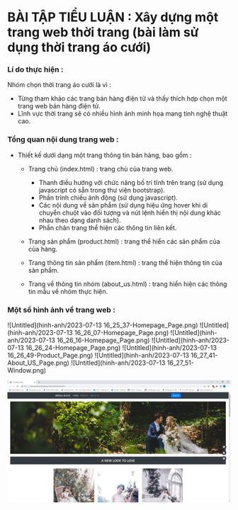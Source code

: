 # BÀI TẬP TIỂU LUẬN : Xây dựng một trang web thời trang (bài làm sử dụng thời trang áo cưới)

### Lí do thực hiện :
Nhóm chọn thời trang áo cưới là vì :
- Từng tham khảo các trang bán hàng điện tử và thấy thích hợp chọn một trang web bán hàng điện tử.
- Lĩnh vực thời trang sẽ có nhiều hình ảnh minh họa mang tính nghệ thuật cao.

### Tổng quan nội dung trang web :
- Thiết kế dưới dạng một trang thông tin bán hàng, bao gồm :
	- Trang chủ (index.html) : trang chủ của trang web.
		- Thanh điều hướng với chức năng bố trí tĩnh trên trang (sử dụng javascript có sẵn trong thư viện bootstrap).
		- Phần trình chiếu ảnh động (sử dụng javascript).
		- Các nội dung về sản phẩm (sử dụng hiệu ứng hover khi di chuyển chuột vào đối tượng và nút lệnh hiển thị nội dung khác nhau theo dạng danh sách).
		- Phần chân trang thể hiện các thông tin liên kết.

	- Trang sản phẩm (product.html) : trang thể hiển các sản phẩm của của hàng.
	- Trang thông tin sản phẩm (item.html) : trang thể hiện thông tin của sản phẩm.
	- Trang về thông tin nhóm (about_us.html) : trang hiển hiện các thông tin mẫu về nhóm thực hiện.

### Một số hình ảnh về trang web :
![Untitled](hinh-anh/2023-07-13 16_25_37-Homepage_Page.png)
![Untitled](hinh-anh/2023-07-13 16_26_07-Homepage_Page.png)
![Untitled](hinh-anh/2023-07-13 16_26_16-Homepage_Page.png)
![Untitled](hinh-anh/2023-07-13 16_26_24-Homepage_Page.png)
![Untitled](hinh-anh/2023-07-13 16_26_49-Product_Page.png)
![Untitled](hinh-anh/2023-07-13 16_27_41-About_US_Page.png)
![Untitled](hinh-anh/2023-07-13 16_27_51-Window.png)

![](hinh-anh/2023-07-13-16_25_37-Homepage_Page.png)